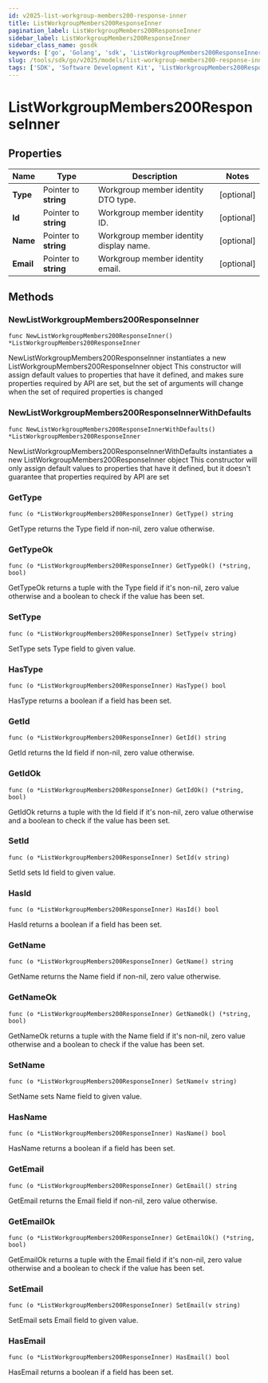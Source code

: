 ```yaml
---
id: v2025-list-workgroup-members200-response-inner
title: ListWorkgroupMembers200ResponseInner
pagination_label: ListWorkgroupMembers200ResponseInner
sidebar_label: ListWorkgroupMembers200ResponseInner
sidebar_class_name: gosdk
keywords: ['go', 'Golang', 'sdk', 'ListWorkgroupMembers200ResponseInner', 'V2025ListWorkgroupMembers200ResponseInner'] 
slug: /tools/sdk/go/v2025/models/list-workgroup-members200-response-inner
tags: ['SDK', 'Software Development Kit', 'ListWorkgroupMembers200ResponseInner', 'V2025ListWorkgroupMembers200ResponseInner']
---
```


# ListWorkgroupMembers200ResponseInner

## Properties

Name | Type | Description | Notes
------------ | ------------- | ------------- | -------------
**Type** | Pointer to **string** | Workgroup member identity DTO type. | [optional] 
**Id** | Pointer to **string** | Workgroup member identity ID. | [optional] 
**Name** | Pointer to **string** | Workgroup member identity display name. | [optional] 
**Email** | Pointer to **string** | Workgroup member identity email. | [optional] 

## Methods

### NewListWorkgroupMembers200ResponseInner

`func NewListWorkgroupMembers200ResponseInner() *ListWorkgroupMembers200ResponseInner`

NewListWorkgroupMembers200ResponseInner instantiates a new ListWorkgroupMembers200ResponseInner object
This constructor will assign default values to properties that have it defined,
and makes sure properties required by API are set, but the set of arguments
will change when the set of required properties is changed

### NewListWorkgroupMembers200ResponseInnerWithDefaults

`func NewListWorkgroupMembers200ResponseInnerWithDefaults() *ListWorkgroupMembers200ResponseInner`

NewListWorkgroupMembers200ResponseInnerWithDefaults instantiates a new ListWorkgroupMembers200ResponseInner object
This constructor will only assign default values to properties that have it defined,
but it doesn't guarantee that properties required by API are set

### GetType

`func (o *ListWorkgroupMembers200ResponseInner) GetType() string`

GetType returns the Type field if non-nil, zero value otherwise.

### GetTypeOk

`func (o *ListWorkgroupMembers200ResponseInner) GetTypeOk() (*string, bool)`

GetTypeOk returns a tuple with the Type field if it's non-nil, zero value otherwise
and a boolean to check if the value has been set.

### SetType

`func (o *ListWorkgroupMembers200ResponseInner) SetType(v string)`

SetType sets Type field to given value.

### HasType

`func (o *ListWorkgroupMembers200ResponseInner) HasType() bool`

HasType returns a boolean if a field has been set.

### GetId

`func (o *ListWorkgroupMembers200ResponseInner) GetId() string`

GetId returns the Id field if non-nil, zero value otherwise.

### GetIdOk

`func (o *ListWorkgroupMembers200ResponseInner) GetIdOk() (*string, bool)`

GetIdOk returns a tuple with the Id field if it's non-nil, zero value otherwise
and a boolean to check if the value has been set.

### SetId

`func (o *ListWorkgroupMembers200ResponseInner) SetId(v string)`

SetId sets Id field to given value.

### HasId

`func (o *ListWorkgroupMembers200ResponseInner) HasId() bool`

HasId returns a boolean if a field has been set.

### GetName

`func (o *ListWorkgroupMembers200ResponseInner) GetName() string`

GetName returns the Name field if non-nil, zero value otherwise.

### GetNameOk

`func (o *ListWorkgroupMembers200ResponseInner) GetNameOk() (*string, bool)`

GetNameOk returns a tuple with the Name field if it's non-nil, zero value otherwise
and a boolean to check if the value has been set.

### SetName

`func (o *ListWorkgroupMembers200ResponseInner) SetName(v string)`

SetName sets Name field to given value.

### HasName

`func (o *ListWorkgroupMembers200ResponseInner) HasName() bool`

HasName returns a boolean if a field has been set.

### GetEmail

`func (o *ListWorkgroupMembers200ResponseInner) GetEmail() string`

GetEmail returns the Email field if non-nil, zero value otherwise.

### GetEmailOk

`func (o *ListWorkgroupMembers200ResponseInner) GetEmailOk() (*string, bool)`

GetEmailOk returns a tuple with the Email field if it's non-nil, zero value otherwise
and a boolean to check if the value has been set.

### SetEmail

`func (o *ListWorkgroupMembers200ResponseInner) SetEmail(v string)`

SetEmail sets Email field to given value.

### HasEmail

`func (o *ListWorkgroupMembers200ResponseInner) HasEmail() bool`

HasEmail returns a boolean if a field has been set.


